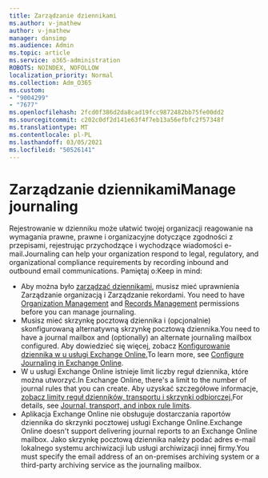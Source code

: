 ```yaml
---
title: Zarządzanie dziennikami
ms.author: v-jmathew
author: v-jmathew
manager: dansimp
ms.audience: Admin
ms.topic: article
ms.service: o365-administration
ROBOTS: NOINDEX, NOFOLLOW
localization_priority: Normal
ms.collection: Adm_O365
ms.custom:
- "9004299"
- "7677"
ms.openlocfilehash: 2fcd0f386d2da8cad19fcc9872482bb75fe00dd2
ms.sourcegitcommit: c202c0df2d141e63f4f7eb13a56efbfc2f57348f
ms.translationtype: MT
ms.contentlocale: pl-PL
ms.lasthandoff: 03/05/2021
ms.locfileid: "50526141"
---
```

# <a name="manage-journaling"></a><span data-ttu-id="6c93e-102">Zarządzanie dziennikami</span><span class="sxs-lookup"><span data-stu-id="6c93e-102">Manage journaling</span></span>

<span data-ttu-id="6c93e-103">Rejestrowanie w dzienniku może ułatwić twojej organizacji reagowanie na wymagania prawne, prawne i organizacyjne dotyczące zgodności z przepisami, rejestrując przychodzące i wychodzące wiadomości e-mail.</span><span class="sxs-lookup"><span data-stu-id="6c93e-103">Journaling can help your organization respond to legal, regulatory, and organizational compliance requirements by recording inbound and outbound email communications.</span></span> <span data-ttu-id="6c93e-104">Pamiętaj o:</span><span class="sxs-lookup"><span data-stu-id="6c93e-104">Keep in mind:</span></span>

* <span data-ttu-id="6c93e-105">Aby można było [zarządzać dziennikami,](https://go.microsoft.com/fwlink/?linkid=2115259) musisz mieć uprawnienia Zarządzanie organizacją i Zarządzanie rekordami. [](https://go.microsoft.com/fwlink/?linkid=2115469)</span><span class="sxs-lookup"><span data-stu-id="6c93e-105">You need to have [Organization Management](https://go.microsoft.com/fwlink/?linkid=2115259) and [Records Management](https://go.microsoft.com/fwlink/?linkid=2115469) permissions before you can manage journaling.</span></span>
* <span data-ttu-id="6c93e-106">Musisz mieć skrzynkę pocztową dziennika i (opcjonalnie) skonfigurowaną alternatywną skrzynkę pocztową dziennika.</span><span class="sxs-lookup"><span data-stu-id="6c93e-106">You need to have a journal mailbox and (optionally) an alternate journaling mailbox configured.</span></span> <span data-ttu-id="6c93e-107">Aby dowiedzieć się więcej, zobacz [Konfigurowanie dziennika w u usługi Exchange Online.](https://go.microsoft.com/fwlink/?linkid=2115260)</span><span class="sxs-lookup"><span data-stu-id="6c93e-107">To learn more, see [Configure Journaling in Exchange Online](https://go.microsoft.com/fwlink/?linkid=2115260).</span></span>
* <span data-ttu-id="6c93e-108">W u usługi Exchange Online istnieje limit liczby reguł dziennika, które można utworzyć.</span><span class="sxs-lookup"><span data-stu-id="6c93e-108">In Exchange Online, there's a limit to the number of journal rules that you can create.</span></span> <span data-ttu-id="6c93e-109">Aby uzyskać szczegółowe informacje, [zobacz limity reguł dzienników, transportu i skrzynki odbiorczej.](https://go.microsoft.com/fwlink/?linkid=2115261)</span><span class="sxs-lookup"><span data-stu-id="6c93e-109">For details, see [Journal, transport, and inbox rule limits](https://go.microsoft.com/fwlink/?linkid=2115261).</span></span>
* <span data-ttu-id="6c93e-110">Aplikacja Exchange Online nie obsługuje dostarczania raportów dziennika do skrzynki pocztowej usługi Exchange Online.</span><span class="sxs-lookup"><span data-stu-id="6c93e-110">Exchange Online doesn't support delivering journal reports to an Exchange Online mailbox.</span></span> <span data-ttu-id="6c93e-111">Jako skrzynkę pocztową dziennika należy podać adres e-mail lokalnego systemu archiwizacji lub usługi archiwizacji innej firmy.</span><span class="sxs-lookup"><span data-stu-id="6c93e-111">You must specify the email address of an on-premises archiving system or a third-party archiving service as the journaling mailbox.</span></span>
